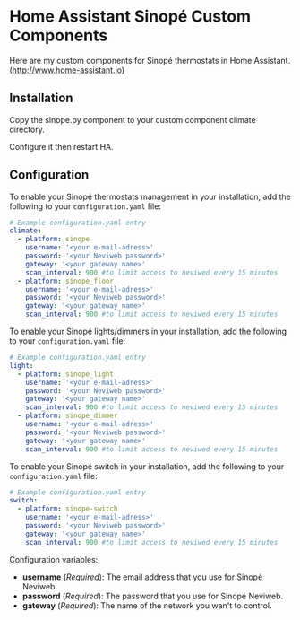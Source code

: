 # Home Assistant Sinopé Custom Components

Here are my custom components for Sinopé thermostats in Home Assistant. (http://www.home-assistant.io)

## Installation
Copy the sinope.py component to your custom component climate directory.

Configure it then restart HA.

## Configuration

To enable your Sinopé thermostats management in your installation, add the following to your `configuration.yaml` file:

```yaml
# Example configuration.yaml entry
climate:
  - platform: sinope
    username: '<your e-mail-adress>'
    password: '<your Neviweb password>'
    gateway: '<your gateway name>'
    scan_interval: 900 #to limit access to neviwed every 15 minutes  
  - platform: sinope_floor
    username: '<your e-mail-adress>'
    password: '<your Neviweb password>'
    gateway: '<your gateway name>'
    scan_interval: 900 #to limit access to neviwed every 15 minutes  
```

To enable your Sinopé lights/dimmers in your installation, add the following to your `configuration.yaml` file:
```yaml
# Example configuration.yaml entry
light:
  - platform: sinope_light
    username: '<your e-mail-adress>'
    password: '<your Neviweb password>'
    gateway: '<your gateway name>'
    scan_interval: 900 #to limit access to neviwed every 15 minutes
  - platform: sinope_dimmer
    username: '<your e-mail-adress>'
    password: '<your Neviweb password>'
    gateway: '<your gateway name>'
    scan_interval: 900 #to limit access to neviwed every 15 minutes  
```
To enable your Sinopé switch in your installation, add the following to your `configuration.yaml` file:

```yaml
# Example configuration.yaml entry
switch:
  - platform: sinope-switch
    username: '<your e-mail-adress>'
    password: '<your Neviweb password>'
    gateway: '<your gateway name>'
    scan_interval: 900 #to limit access to neviwed every 15 minutes  
```

Configuration variables:

- **username** (*Required*): The email address that you use for Sinopé Neviweb.
- **password** (*Required*): The password that you use for Sinopé Neviweb.
- **gateway** (*Required*): The name of the network you wan't to control.
